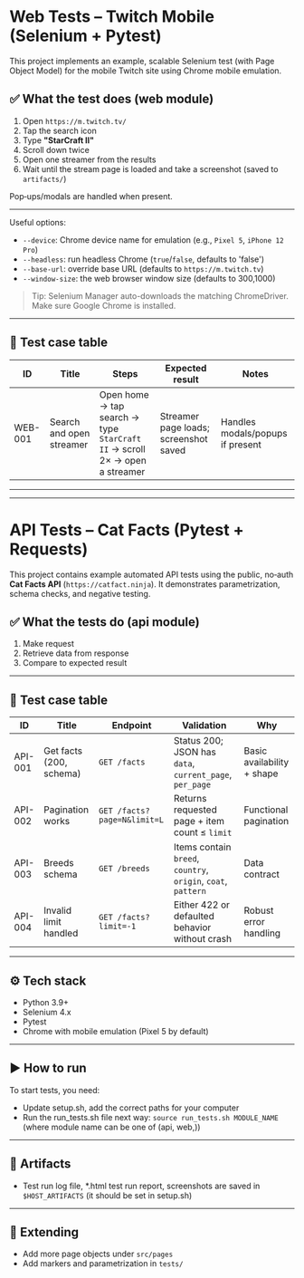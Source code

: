 # Web Tests – Twitch Mobile (Selenium + Pytest)

This project implements an example, scalable Selenium test (with Page Object Model) for the mobile Twitch site using Chrome mobile emulation.

## ✅ What the test does (web module)
1. Open `https://m.twitch.tv/`
2. Tap the search icon
3. Type **"StarCraft II"**
4. Scroll down twice
5. Open one streamer from the results
6. Wait until the stream page is loaded and take a screenshot (saved to `artifacts/`)

Pop‑ups/modals are handled when present.

---

Useful options:
- `--device`: Chrome device name for emulation (e.g., `Pixel 5`, `iPhone 12 Pro`)
- `--headless`: run headless Chrome (`true`/`false`, defaults to 'false')
- `--base-url`: override base URL (defaults to `https://m.twitch.tv`)
- `--window-size`: the web browser window size (defaults to 300,1000)

> Tip: Selenium Manager auto-downloads the matching ChromeDriver. Make sure Google Chrome is installed.

---

## 🧪 Test case table

| ID | Title | Steps | Expected result | Notes |
|----|-------|-------|-----------------|-------|
| WEB-001 | Search and open streamer | Open home → tap search → type `StarCraft II` → scroll 2× → open a streamer | Streamer page loads; screenshot saved | Handles modals/popups if present |

---

---

# API Tests – Cat Facts (Pytest + Requests)

This project contains example automated API tests using the public, no‑auth **Cat Facts API** (`https://catfact.ninja`). It demonstrates parametrization, schema checks, and negative testing.

## ✅ What the tests do (api module)
1. Make request
2. Retrieve data from response
3. Compare to expected result

---

## 🧪 Test case table

| ID | Title | Endpoint | Validation | Why |
|----|-------|----------|------------|-----|
| API-001 | Get facts (200, schema) | `GET /facts` | Status 200; JSON has `data`, `current_page`, `per_page` | Basic availability + shape |
| API-002 | Pagination works | `GET /facts?page=N&limit=L` | Returns requested page + item count ≤ `limit` | Functional pagination |
| API-003 | Breeds schema | `GET /breeds` | Items contain `breed`, `country`, `origin`, `coat`, `pattern` | Data contract |
| API-004 | Invalid limit handled | `GET /facts?limit=-1` | Either 422 or defaulted behavior without crash | Robust error handling |

---

## ⚙️ Tech stack
- Python 3.9+
- Selenium 4.x
- Pytest
- Chrome with mobile emulation (Pixel 5 by default)

---

## ▶️ How to run
To start tests, you need:
- Update setup.sh, add the correct paths for your computer
- Run the run_tests.sh file next way: ```source run_tests.sh MODULE_NAME```
  (where module name can be one of (api, web,))

---

## 📸 Artifacts
- Test run log file, *.html test run report, screenshots are saved in ```$HOST_ARTIFACTS```
  (it should be set in setup.sh) 

---

## 🔧 Extending
- Add more page objects under `src/pages`
- Add markers and parametrization in `tests/`
